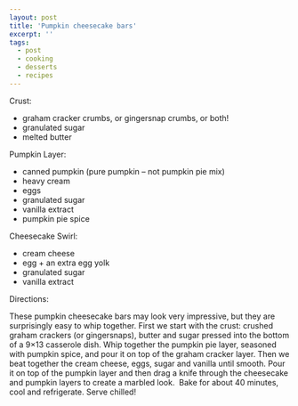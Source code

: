 ```yaml
---
layout: post
title: 'Pumpkin cheesecake bars'
excerpt: ''
tags:
  - post
  - cooking
  - desserts
  - recipes
---
```


Crust:

- graham cracker crumbs, or gingersnap crumbs, or both!
- granulated sugar
- melted butter

Pumpkin Layer:

- canned pumpkin (pure pumpkin – not pumpkin pie mix)
- heavy cream
- eggs
- granulated sugar
- vanilla extract
- pumpkin pie spice

Cheesecake Swirl:

- cream cheese
- egg + an extra egg yolk
- granulated sugar
- vanilla extract

Directions:

These pumpkin cheesecake bars may look very impressive, but they are surprisingly easy to whip together.
First we start with the crust: crushed graham crackers (or gingersnaps), butter and sugar pressed into the bottom of a 9×13 casserole dish.
Whip together the pumpkin pie layer, seasoned with pumpkin spice, and pour it on top of the graham cracker layer.
Then we beat together the cream cheese, eggs, sugar and vanilla until smooth. Pour it on top of the pumpkin layer and then drag a knife through the cheesecake and pumpkin layers to create a marbled look. 
Bake for about 40 minutes, cool and refrigerate. Serve chilled!
